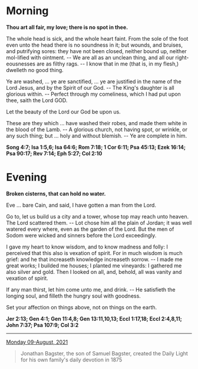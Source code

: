 # Morning

**Thou art all fair, my love; there is no spot in thee.**
 
The whole head is sick, and the whole heart faint. From the sole of the foot even unto the head there is no soundness in it; but wounds, and bruises, and putrifying sores: they have not been closed, neither bound up, neither mol-lified with ointment. -- We are all as an unclean thing, and all our right-eousnesses are as filthy rags. -- I know that in me (that is, in my flesh,) dwelleth no good thing.
 
Ye are washed, ... ye are sanctified, ... ye are justified in the name of the Lord Jesus, and by the Spirit of our God. -- The King's daughter is all glorious within. -- Perfect through my comeliness, which I had put upon thee, saith the Lord GOD.
 
Let the beauty of the Lord our God be upon us.
 
These are they which ... have washed their robes, and made them white in the blood of the Lamb. -- A glorious church, not having spot, or wrinkle, or any such thing; but ... holy and without blemish. -- Ye are complete in him.  

**Song 4:7; Isa 1:5,6; Isa 64:6; Rom 7:18; 1 Cor 6:11; Psa 45:13; Ezek 16:14; Psa 90:17; Rev 7:14; Eph 5:27; Col 2:10**

# Evening

**Broken cisterns, that can hold no water.**
 
Eve ... bare Cain, and said, I have gotten a man from the Lord.
 
Go to, let us build us a city and a tower, whose top may reach unto heaven. The Lord scattered them. -- Lot chose him all the plain of Jordan; it was well watered every where, even as the garden of the Lord. But the men of Sodom were wicked and sinners before the Lord exceedingly.
 
I gave my heart to know wisdom, and to know madness and folly: I perceived that this also is vexation of spirit. For in much wisdom is much grief: and he that increaseth knowledge increaseth sorrow. -- I made me great works; I builded me houses; I planted me vineyards: I gathered me also silver and gold. Then I looked on all, and, behold, all was vanity and vexation of spirit.
 
If any man thirst, let him come unto me, and drink. -- He satisfieth the longing soul, and filleth the hungry soul with goodness.
 
Set your affection on things above, not on things on the earth.  

**Jer 2:13; Gen 4:1; Gen 11:4,8; Gen 13:11,10,13; Eccl 1:17,18; Eccl 2:4,8,11; John 7:37; Psa 107:9; Col 3:2**

---

[Monday 09-August, 2021](https://t.me/s/daily_light)

> Jonathan Bagster, the son of Samuel Bagster, created the Daily Light for his own family's daily devotion in 1875


